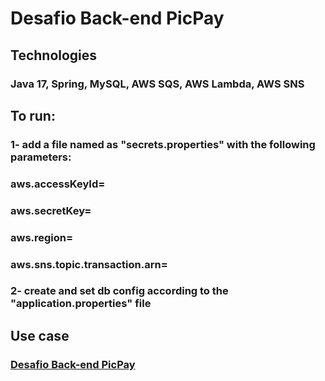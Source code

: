 # Desafio Back-end PicPay

## Technologies
### Java 17, Spring, MySQL, AWS SQS, AWS Lambda, AWS SNS

## To run:
### 1- add a file named as "secrets.properties" with the following parameters:
### aws.accessKeyId=
### aws.secretKey=
### aws.region=
### aws.sns.topic.transaction.arn=
### 2- create and set db config according to the "application.properties" file

## Use case
### [Desafio Back-end PicPay](https://github.com/PicPay/picpay-desafio-backend)
